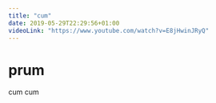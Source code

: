```yaml
---
title: "cum"
date: 2019-05-29T22:29:56+01:00
videoLink: "https://www.youtube.com/watch?v=E8jHwinJRyQ"
---
```


prum
====

cum cum